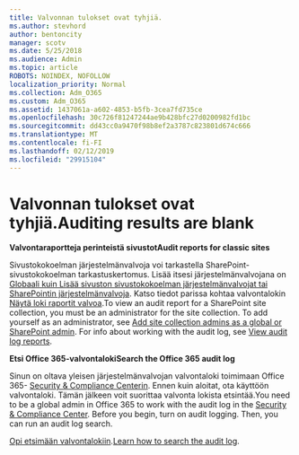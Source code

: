 ```yaml
---
title: Valvonnan tulokset ovat tyhjiä.
ms.author: stevhord
author: bentoncity
manager: scotv
ms.date: 5/25/2018
ms.audience: Admin
ms.topic: article
ROBOTS: NOINDEX, NOFOLLOW
localization_priority: Normal
ms.collection: Adm_O365
ms.custom: Adm_O365
ms.assetid: 1437061a-a602-4853-b5fb-3cea7fd735ce
ms.openlocfilehash: 30c726f81247244ae9b428bfc27d0200982fd1bc
ms.sourcegitcommit: dd43cc0a9470f98b8ef2a3787c823801d674c666
ms.translationtype: MT
ms.contentlocale: fi-FI
ms.lasthandoff: 02/12/2019
ms.locfileid: "29915104"
---
```

# <a name="auditing-results-are-blank"></a><span data-ttu-id="1b8a8-102">Valvonnan tulokset ovat tyhjiä.</span><span class="sxs-lookup"><span data-stu-id="1b8a8-102">Auditing results are blank</span></span>

 <span data-ttu-id="1b8a8-103">**Valvontaraportteja perinteistä sivustot**</span><span class="sxs-lookup"><span data-stu-id="1b8a8-103">**Audit reports for classic sites**</span></span>
  
<span data-ttu-id="1b8a8-p101">Sivustokokoelman järjestelmänvalvoja voi tarkastella SharePoint-sivustokokoelman tarkastuskertomus. Lisää itsesi järjestelmänvalvojana on [Globaali kuin Lisää sivuston sivustokokoelman järjestelmänvalvojat tai SharePointin järjestelmänvalvoja](https://go.microsoft.com/fwlink/?linkid=869390). Katso tiedot parissa kohtaa valvontalokin [Näytä loki raportit valvoa](https://go.microsoft.com/fwlink/?linkid=395237).</span><span class="sxs-lookup"><span data-stu-id="1b8a8-p101">To view an audit report for a SharePoint site collection, you must be an administrator for the site collection. To add yourself as an administrator, see [Add site collection admins as a global or SharePoint admin](https://go.microsoft.com/fwlink/?linkid=869390). For info about working with the audit log, see [View audit log reports](https://go.microsoft.com/fwlink/?linkid=395237).</span></span> 
  
 <span data-ttu-id="1b8a8-106">**Etsi Office 365-valvontaloki**</span><span class="sxs-lookup"><span data-stu-id="1b8a8-106">**Search the Office 365 audit log**</span></span>
  
<span data-ttu-id="1b8a8-p102">Sinun on oltava yleisen järjestelmänvalvojan valvontaloki toimimaan Office 365- [Security &amp; Compliance Centerin](https://protection.office.com). Ennen kuin aloitat, ota käyttöön valvontaloki. Tämän jälkeen voit suorittaa valvonta lokista etsintää.</span><span class="sxs-lookup"><span data-stu-id="1b8a8-p102">You need to be a global admin in Office 365 to work with the audit log in the [Security &amp; Compliance Center](https://protection.office.com). Before you begin, turn on audit logging. Then, you can run an audit log search.</span></span> 
  
<span data-ttu-id="1b8a8-110">[Opi etsimään valvontalokiin](https://go.microsoft.com/fwlink/?linkid=708432).</span><span class="sxs-lookup"><span data-stu-id="1b8a8-110">[Learn how to search the audit log](https://go.microsoft.com/fwlink/?linkid=708432).</span></span>
  


